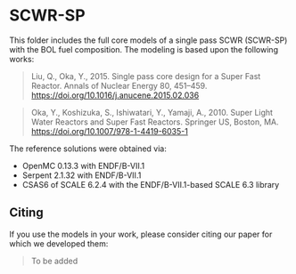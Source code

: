 # SCWR-SP

This folder includes the full core models of a single pass SCWR (SCWR-SP) with the BOL fuel composition. The modeling is based upon the following works:

> Liu, Q., Oka, Y., 2015. Single pass core design for a Super Fast Reactor. Annals of Nuclear Energy 80, 451–459. https://doi.org/10.1016/j.anucene.2015.02.036

> Oka, Y., Koshizuka, S., Ishiwatari, Y., Yamaji, A., 2010. Super Light Water Reactors and Super Fast Reactors. Springer US, Boston, MA. https://doi.org/10.1007/978-1-4419-6035-1

The reference solutions were obtained via:
* OpenMC 0.13.3 with ENDF/B-VII.1
* Serpent 2.1.32 with ENDF/B-VII.1
* CSAS6 of SCALE 6.2.4 with the ENDF/B-VII.1-based SCALE 6.3 library


## Citing

If you use the models in your work, please consider citing our paper for which we developed them:

> To be added


